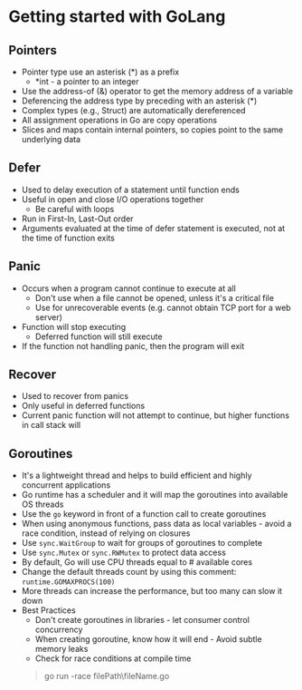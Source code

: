 # Getting started with GoLang

## Pointers

* Pointer type use an asterisk (*) as a prefix
  * *int - a pointer to an integer
* Use the address-of (&) operator to get the memory address of a variable
* Deferencing the address type by preceding with an asterisk (*)
* Complex types (e.g., Struct) are automatically dereferenced  
* All assignment operations in Go are copy operations
* Slices and maps contain internal pointers, so copies point to the same underlying data

## Defer

* Used to delay execution of a statement until function ends
* Useful in open and close I/O operations together
  * Be careful with loops
* Run in First-In, Last-Out order
* Arguments evaluated at the time of defer statement is executed, not at the time of function exits

## Panic

* Occurs when a program cannot continue to execute at all
  * Don't use when a file cannot be opened, unless it's a critical file
  * Use for unrecoverable events (e.g. cannot obtain TCP port for a web server)
* Function will stop executing
  * Deferred function will still execute
* If the function not handling panic, then the program will exit

## Recover

* Used to recover from panics
* Only useful in deferred  functions
* Current panic function will not attempt to continue, but higher functions in call stack will

## Goroutines

* It's a lightweight thread and helps to build efficient and highly concurrent applications
* Go runtime has a scheduler and it will map the goroutines into available OS threads
* Use the `go` keyword in front of a function call to create goroutines
* When using anonymous functions, pass data as local variables - avoid a race condition, instead of relying on closures
* Use `sync.WaitGroup` to wait for groups of goroutines to complete
* Use `sync.Mutex` or `sync.RWMutex` to protect data access
* By default, Go will use CPU threads equal to # available cores
* Change the default threads count by using this comment: `runtime.GOMAXPROCS(100)`
* More threads can increase the performance, but too many can slow it down
* Best Practices
  * Don't create goroutines in libraries - let consumer control concurrency
  * When creating goroutine, know how it will end - Avoid subtle memory leaks
  * Check for race conditions at compile time
  > go run -race filePath\fileName.go